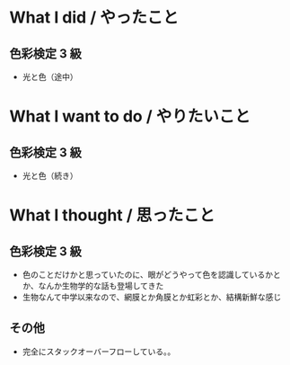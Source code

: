 # What I did / やったこと
## 色彩検定 3 級
- 光と色（途中）

# What I want to do / やりたいこと
## 色彩検定 3 級
- 光と色（続き）

# What I thought / 思ったこと
## 色彩検定 3 級
- 色のことだけかと思っていたのに、眼がどうやって色を認識しているかとか、なんか生物学的な話も登場してきた
- 生物なんて中学以来なので、網膜とか角膜とか虹彩とか、結構新鮮な感じ

## その他
- 完全にスタックオーバーフローしている。。

